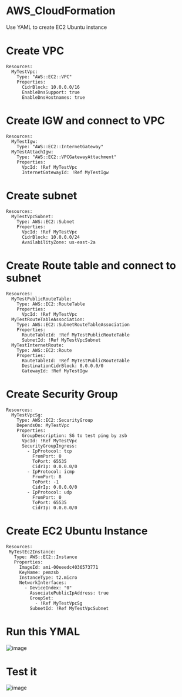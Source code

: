 # AWS_CloudFormation
Use YAML to create EC2 Ubuntu instance 
# Create VPC
```
Resources:
  MyTestVpc:
    Type: "AWS::EC2::VPC"
    Properties:
      CidrBlock: 10.0.0.0/16
      EnableDnsSupport: true
      EnableDnsHostnames: true
```

# Create IGW and connect to VPC
```
Resources:
  MyTestIgw:
    Type: "AWS::EC2::InternetGateway"
  MyTestAttachIgw:
    Type: "AWS::EC2::VPCGatewayAttachment"
    Properties:
      VpcId: !Ref MyTestVpc
      InternetGatewayId: !Ref MyTestIgw
```

# Create subnet
```
Resources:
  MyTestVpcSubnet:
    Type: AWS::EC2::Subnet
    Properties:
      VpcId: !Ref MyTestVpc
      CidrBlock: 10.0.0.0/24
      AvailabilityZone: us-east-2a
```
# Create Route table and connect to subnet
```
Resources:
  MyTestPublicRouteTable:
    Type: AWS::EC2::RouteTable
    Properties:
      VpcId: !Ref MyTestVpc
  MyTestRouteTableAssociation:
    Type: AWS::EC2::SubnetRouteTableAssociation
    Properties:
      RouteTableId: !Ref MyTestPublicRouteTable
      SubnetId: !Ref MyTestVpcSubnet
  MyTestInternetRoute:
    Type: AWS::EC2::Route
    Properties:
      RouteTableId: !Ref MyTestPublicRouteTable
      DestinationCidrBlock: 0.0.0.0/0
      GatewayId: !Ref MyTestIgw
```

# Create Security Group
```
Resources:
  MyTestVpcSg:
    Type: AWS::EC2::SecurityGroup
    DependsOn: MyTestVpc
    Properties:
      GroupDescription: SG to test ping by zsb
      VpcId: !Ref MyTestVpc
      SecurityGroupIngress:
        - IpProtocol: tcp
          FromPort: 0
          ToPort: 65535
          CidrIp: 0.0.0.0/0
        - IpProtocol: icmp
          FromPort: 8
          ToPort: -1
          CidrIp: 0.0.0.0/0
        - IpProtocol: udp
          FromPort: 0
          ToPort: 65535
          CidrIp: 0.0.0.0/0
```
 # Create EC2 Ubuntu Instance
 ```
 Resources:
  MyTestEc2Instance:
    Type: AWS::EC2::Instance
    Properties:
      ImageId: ami-00eeedc4036573771
      KeyName: pemzsb
      InstanceType: t2.micro
      NetworkInterfaces:
        - DeviceIndex: "0"
          AssociatePublicIpAddress: true
          GroupSet:
            - !Ref MyTestVpcSg
          SubnetId: !Ref MyTestVpcSubnet
 ```

# Run this YMAL
![image](https://user-images.githubusercontent.com/75282285/226187691-ee10524f-8b0c-44dc-8dc5-505682b245ad.png)

# Test it
![image](https://user-images.githubusercontent.com/75282285/226187714-78166580-9499-493a-9a37-dcf0ae1b2fe0.png)






